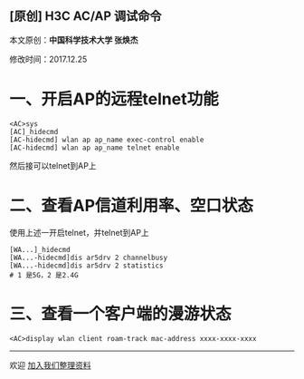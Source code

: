 ## [原创] H3C AC/AP 调试命令

本文原创：**中国科学技术大学 张焕杰**

修改时间：2017.12.25

# 一、开启AP的远程telnet功能

```
<AC>sys
[AC]_hidecmd
[AC-hidecmd] wlan ap ap_name exec-control enable
[AC-hidecmd] wlan ap ap_name telnet enable
```
然后接可以telnet到AP上

# 二、查看AP信道利用率、空口状态

使用上述一开启telnet，并telnet到AP上
```
[WA...]_hidecmd
[WA...-hidecmd]dis ar5drv 2 channelbusy
[WA...-hidecmd]dis ar5drv 2 statistics
# 1 是5G，2 是2.4G
```

# 三、查看一个客户端的漫游状态

```
<AC>display wlan client roam-track mac-address xxxx-xxxx-xxxx
```


***
欢迎 [加入我们整理资料](https://github.com/bg6cq/ITTS)
